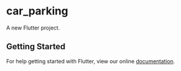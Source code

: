 # car_parking

A new Flutter project.

## Getting Started

For help getting started with Flutter, view our online
[documentation](http://flutter.io/).
